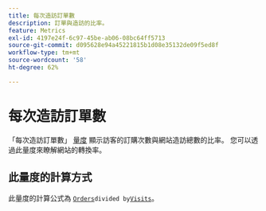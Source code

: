 ```yaml
---
title: 每次造訪訂單數
description: 訂單與造訪的比率。
feature: Metrics
exl-id: 4197e24f-6c97-45be-ab06-08bc64ff5713
source-git-commit: d095628e94a45221815b1d08e35132de09f5ed8f
workflow-type: tm+mt
source-wordcount: '58'
ht-degree: 62%

---
```


# 每次造訪訂單數

「每次造訪訂單數」 [量度](overview.md) 顯示訪客的訂購次數與網站造訪總數的比率。 您可以透過此量度來瞭解網站的轉換率。

## 此量度的計算方式

此量度的計算公式為 [`Orders`](orders.md)` divided by `[`Visits`](visits.md)。
